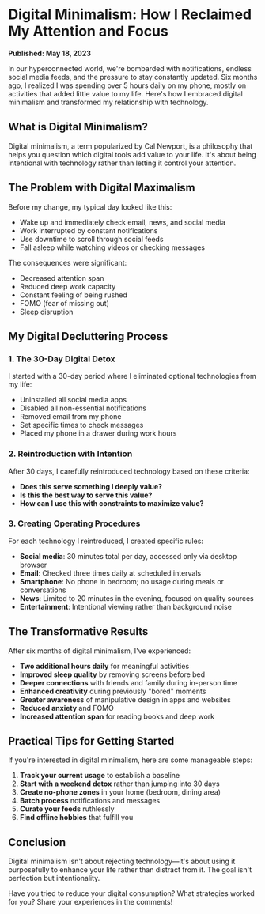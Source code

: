 # Digital Minimalism: How I Reclaimed My Attention and Focus

**Published: May 18, 2023**

In our hyperconnected world, we're bombarded with notifications, endless social media feeds, and the pressure to stay constantly updated. Six months ago, I realized I was spending over 5 hours daily on my phone, mostly on activities that added little value to my life. Here's how I embraced digital minimalism and transformed my relationship with technology.

## What is Digital Minimalism?

Digital minimalism, a term popularized by Cal Newport, is a philosophy that helps you question which digital tools add value to your life. It's about being intentional with technology rather than letting it control your attention.

## The Problem with Digital Maximalism

Before my change, my typical day looked like this:

- Wake up and immediately check email, news, and social media
- Work interrupted by constant notifications
- Use downtime to scroll through social feeds
- Fall asleep while watching videos or checking messages

The consequences were significant:

- Decreased attention span
- Reduced deep work capacity
- Constant feeling of being rushed
- FOMO (fear of missing out)
- Sleep disruption

## My Digital Decluttering Process

### 1. The 30-Day Digital Detox

I started with a 30-day period where I eliminated optional technologies from my life:

- Uninstalled all social media apps
- Disabled all non-essential notifications
- Removed email from my phone
- Set specific times to check messages
- Placed my phone in a drawer during work hours

### 2. Reintroduction with Intention

After 30 days, I carefully reintroduced technology based on these criteria:

- **Does this serve something I deeply value?**
- **Is this the best way to serve this value?**
- **How can I use this with constraints to maximize value?**

### 3. Creating Operating Procedures

For each technology I reintroduced, I created specific rules:

- **Social media**: 30 minutes total per day, accessed only via desktop browser
- **Email**: Checked three times daily at scheduled intervals
- **Smartphone**: No phone in bedroom; no usage during meals or conversations
- **News**: Limited to 20 minutes in the evening, focused on quality sources
- **Entertainment**: Intentional viewing rather than background noise

## The Transformative Results

After six months of digital minimalism, I've experienced:

- **Two additional hours daily** for meaningful activities
- **Improved sleep quality** by removing screens before bed
- **Deeper connections** with friends and family during in-person time
- **Enhanced creativity** during previously "bored" moments
- **Greater awareness** of manipulative design in apps and websites
- **Reduced anxiety** and FOMO
- **Increased attention span** for reading books and deep work

## Practical Tips for Getting Started

If you're interested in digital minimalism, here are some manageable steps:

1. **Track your current usage** to establish a baseline
2. **Start with a weekend detox** rather than jumping into 30 days
3. **Create no-phone zones** in your home (bedroom, dining area)
4. **Batch process** notifications and messages
5. **Curate your feeds** ruthlessly
6. **Find offline hobbies** that fulfill you

## Conclusion

Digital minimalism isn't about rejecting technology—it's about using it purposefully to enhance your life rather than distract from it. The goal isn't perfection but intentionality.

Have you tried to reduce your digital consumption? What strategies worked for you? Share your experiences in the comments! 